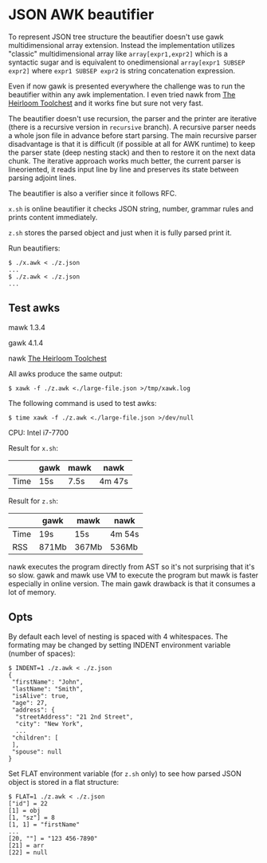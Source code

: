 # JSON AWK beautifier

To represent JSON tree structure the beautifier doesn't use gawk multidimensional array extension. Instead the implementation utilizes "classic" multidimensional array like `array[expr1,expr2]` which is a syntactic sugar and is equivalent to onedimensional `array[expr1 SUBSEP  expr2]` where `expr1 SUBSEP expr2` is string concatenation expression.

Even if now gawk is presented everywhere the challenge was to run the beautifier within any awk implementation. I even tried nawk from [The Heirloom Toolchest](http://heirloom.sourceforge.net/tools.html) and it works fine but sure not very fast.

The beautifier doesn't use recursion, the parser and the printer are iterative (there is a recursive version in `recursive` branch). A recursive parser needs a whole json file in advance before start parsing. The main recursive parser disadvantage is that it is difficult (if possible at all for AWK runtime) to keep the parser state (deep nesting stack) and then to restore it on the next data chunk. The iterative approach works much better, the current parser is lineoriented, it reads input line by line and preserves its state between parsing adjoint lines.

The beautifier is also a verifier since it follows RFC.

`x.sh` is online beautifier it checks JSON string, number, grammar rules and prints content immediately.

`z.sh` stores the parsed object and just when it is fully parsed print it. 

Run beautifiers:

```
$ ./x.awk < ./z.json
...
$ ./z.awk < ./z.json
...

```

## Test awks

mawk 1.3.4

gawk 4.1.4

nawk [The Heirloom Toolchest](http://heirloom.sourcefoge.net/tools.html)

All awks produce the same output:

```
$ xawk -f ./z.awk <./large-file.json >/tmp/xawk.log
```

The following command is used to test awks:

```
$ time xawk -f ./z.awk <./large-file.json >/dev/null
```

CPU: Intel i7-7700

Result for `x.sh`:

|      | gawk  | mawk  | nawk   |
| ---  | ---   | ---   | ---    |
| Time | 15s   | 7.5s  | 4m 47s |


Result for `z.sh`:

|      | gawk  | mawk  | nawk   |
| ---  | ---   | ---   | ---    |
| Time | 19s   | 15s   | 4m 54s |
| RSS  | 871Mb | 367Mb | 536Mb  |


nawk executes the program directly from AST so it's not surprising that it's so slow. gawk and mawk use VM to execute the program but mawk is faster especially in online version. The main gawk drawback is that it consumes a lot of memory.

## Opts

By default each level of nesting is spaced with 4 whitespaces. The formating may be changed by setting INDENT environment variable (number of spaces):

```
$ INDENT=1 ./z.awk < ./z.json
{
 "firstName": "John",
 "lastName": "Smith",
 "isAlive": true,
 "age": 27,
 "address": {
  "streetAddress": "21 2nd Street",
  "city": "New York",
  ...
 "children": [
 ],
 "spouse": null
}

```

Set FLAT environment variable (for `z.sh` only) to see how parsed JSON object is stored in a flat structure:

```
$ FLAT=1 ./z.awk < ./z.json
["id"] = 22
[1] = obj
[1, "sz"] = 8
[1, 1] = "firstName"
...
[20, ""] = "123 456-7890"
[21] = arr
[22] = null
```

